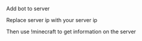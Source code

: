Add bot to server 

Replace server ip with your server ip

Then use !minecraft to get information on the server